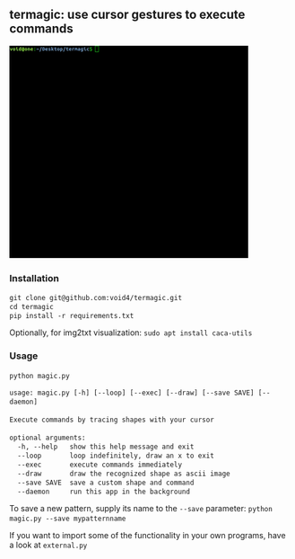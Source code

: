 ## termagic: use cursor gestures to execute commands

![Showcase GIF](showcase.gif)

### Installation

```
git clone git@github.com:void4/termagic.git
cd termagic
pip install -r requirements.txt
```

Optionally, for img2txt visualization: `sudo apt install caca-utils`

### Usage

`python magic.py`

```
usage: magic.py [-h] [--loop] [--exec] [--draw] [--save SAVE] [--daemon]

Execute commands by tracing shapes with your cursor

optional arguments:
  -h, --help   show this help message and exit
  --loop       loop indefinitely, draw an x to exit
  --exec       execute commands immediately
  --draw       draw the recognized shape as ascii image
  --save SAVE  save a custom shape and command
  --daemon     run this app in the background
```

To save a new pattern, supply its name to the `--save` parameter: `python magic.py --save mypatternname`

If you want to import some of the functionality in your own programs, have a look at `external.py`
